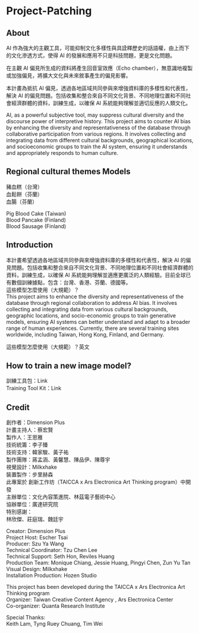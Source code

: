 # Project-Patching
 
## About

AI 作為強大的主觀工具，可能抑制文化多樣性與具詮釋歷史的話語權，由上而下的文化滲透方式，使得 AI 的發展和應用不只是科技問題，更是文化問題。  

在主觀 AI 偏見所生成的資料將產生回音室效應（Echo chamber），無意識地複製或加強偏見，將擴大文化與未來敘事產生的偏見影響。  

本計畫為抵抗 AI 偏見，透過各地區域共同參與來增強資料庫的多樣性和代表性，解決 AI 的偏見問題。包括收集和整合來自不同文化背景、不同地理位置和不同社會經濟群體的資料，訓練生成，以確保 AI 系統能夠理解並適切反應的人類文化。  

AI, as a powerful subjective tool, may suppress cultural diversity and the discourse power of interpretive history. This project aims to counter AI bias by enhancing the diversity and representativeness of the database through collaborative participation from various regions. It involves collecting and integrating data from different cultural backgrounds, geographical locations, and socioeconomic groups to train the AI system, ensuring it understands and appropriately responds to human culture.


## Regional cultural themes Models

豬血糕（台灣）  
血鬆餅（芬蘭）  
血腸（芬蘭）  

Pig Blood Cake (Taiwan)  
Blood Pancake (Finland)  
Blood Sausage (Finland)  

## Introduction
本計畫希望透過各地區域共同參與來增強資料庫的多樣性和代表性，解決 AI 的偏見問題。包括收集和整合來自不同文化背景、不同地理位置和不同社會經濟群體的資料，訓練生成，以確保 AI 系統能夠理解並適應更廣泛的人類經驗。目前全球已有數個訓練據點，包含：台灣、香港、芬蘭、德國等。  
這些模型怎麼使用（大規範）？  
This project aims to enhance the diversity and representativeness of the database through regional collaboration to address AI bias. It involves collecting and integrating data from various cultural backgrounds, geographic locations, and socio-economic groups to train generative models, ensuring AI systems can better understand and adapt to a broader range of human experiences. Currently, there are several training sites worldwide, including Taiwan, Hong Kong, Finland, and Germany.

這些模型怎麼使用（大規範）？英文

## How to train a new image model?
訓練工具包：Link  
Training Tool Kit：Link

## Credit

創作者：Dimension Plus  
計畫主持人：蔡宏賢  
製作人：王思雅  
技術統籌：李子臻  
技術支持：韓家駿、黃子祐  
製作團隊：蔣孟涵、黃馨慧、陳品伊、陳尊宇  
視覺設計：Milkxhake  
裝置製作：步里赫森  
此專案於 創新工作坊（TAICCA x Ars Electronica Art Thinking program）中開發  
主辦單位：文化內容策進院、林茲電子藝術中心  
協辦單位：廣達研究院  
特別感謝：  
林欣傑、莊庭瑞、魏廷宇  

Creator: Dimension Plus  
Project Host: Escher Tsai  
Producer: Szu Ya Wang  
Technical Coordinator: Tzu Chen Lee   
Technical Support: Seth Hon, Reviles Huang  
Production Team: Monique Chiang, Jessie Huang, Pingyi Chen, Zun Yu Tan  
Visual Design: Milkxhake  
Installation Production: Hozen Studio  

This project has been developed during the TAICCA x Ars Electronica Art Thinking program  
Organizer: Taiwan Creative Content Agency , Ars Electronica Center  
Co-organizer: Quanta Research Institute  

Special Thanks:  
Keith Lam, Tyng Ruey Chuang, Tim Wei  

